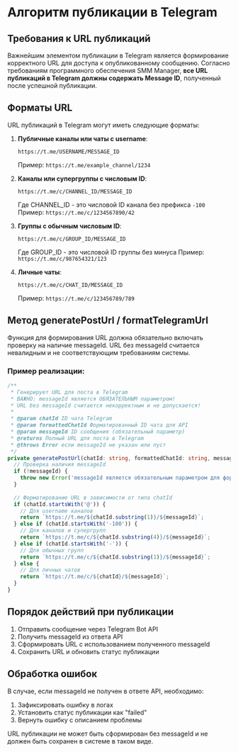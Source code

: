 # Алгоритм публикации в Telegram

## Требования к URL публикаций

Важнейшим элементом публикации в Telegram является формирование корректного URL для доступа к опубликованному сообщению. Согласно требованиям программного обеспечения SMM Manager, **все URL публикаций в Telegram должны содержать Message ID**, полученный после успешной публикации.

## Форматы URL

URL публикаций в Telegram могут иметь следующие форматы:

1. **Публичные каналы или чаты с username**:
   ```
   https://t.me/USERNAME/MESSAGE_ID
   ```
   Пример: `https://t.me/example_channel/1234`

2. **Каналы или супергруппы с числовым ID**:
   ```
   https://t.me/c/CHANNEL_ID/MESSAGE_ID
   ```
   Где CHANNEL_ID - это числовой ID канала без префикса `-100`
   Пример: `https://t.me/c/1234567890/42`

3. **Группы с обычным числовым ID**:
   ```
   https://t.me/c/GROUP_ID/MESSAGE_ID
   ```
   Где GROUP_ID - это числовой ID группы без минуса
   Пример: `https://t.me/c/987654321/123`

4. **Личные чаты**:
   ```
   https://t.me/c/CHAT_ID/MESSAGE_ID
   ```
   Пример: `https://t.me/c/123456789/789`

## Метод generatePostUrl / formatTelegramUrl

Функция для формирования URL должна обязательно включать проверку на наличие messageId. 
URL без messageId считается невалидным и не соответствующим требованиям системы.

### Пример реализации:

```typescript
/**
 * Генерирует URL для поста в Telegram
 * ВАЖНО: messageId является ОБЯЗАТЕЛЬНЫМ параметром!
 * URL без messageId считается некорректным и не допускается!
 *
 * @param chatId ID чата Telegram
 * @param formattedChatId Форматированный ID чата для API
 * @param messageId ID сообщения (обязательный параметр)
 * @returns Полный URL для поста в Telegram
 * @throws Error если messageId не указан или пуст
 */
private generatePostUrl(chatId: string, formattedChatId: string, messageId: number | string): string {
  // Проверка наличия messageId
  if (!messageId) {
    throw new Error('messageId является обязательным параметром для формирования URL Telegram');
  }
  
  // Форматирование URL в зависимости от типа chatId
  if (chatId.startsWith('@')) {
    // Для username каналов
    return `https://t.me/${chatId.substring(1)}/${messageId}`;
  } else if (chatId.startsWith('-100')) {
    // Для каналов и супергрупп
    return `https://t.me/c/${chatId.substring(4)}/${messageId}`;
  } else if (chatId.startsWith('-')) {
    // Для обычных групп
    return `https://t.me/c/${chatId.substring(1)}/${messageId}`;
  } else {
    // Для личных чатов
    return `https://t.me/c/${chatId}/${messageId}`;
  }
}
```

## Порядок действий при публикации

1. Отправить сообщение через Telegram Bot API
2. Получить messageId из ответа API
3. Сформировать URL с использованием полученного messageId
4. Сохранить URL и обновить статус публикации

## Обработка ошибок

В случае, если messageId не получен в ответе API, необходимо:
1. Зафиксировать ошибку в логах
2. Установить статус публикации как "failed"
3. Вернуть ошибку с описанием проблемы

URL публикации не может быть сформирован без messageId и не должен быть сохранен в системе в таком виде.